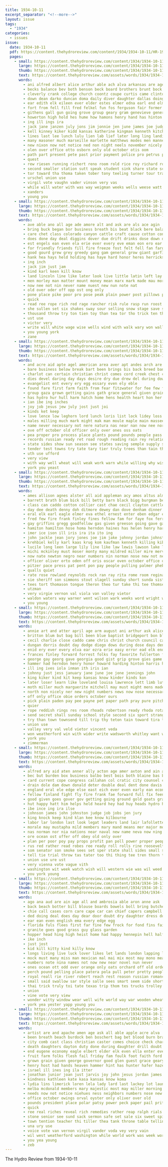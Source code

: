 ```yaml
---
title: 1934-10-11
excerpt_separator: "<!--more-->"
layout: issue
tags:
  - "1934"
categories:
  - issues
issue:
  date: 1934-10-11
  pdf: https://content.thehydroreview.com/content/1934/1934-10-11/HR-1934-10-11.pdf
  pages:
    - small: https://content.thehydroreview.com/content/1934/1934-10-11/small/HR-1934-10-11-01.jpg
      large: https://content.thehydroreview.com/content/1934/1934-10-11/large/HR-1934-10-11-01.jpg
      thumb: https://content.thehydroreview.com/content/1934/1934-10-11/thumbnails/HR-1934-10-11-01.jpg
      text: https://content.thehydroreview.com/assets/words/1934/1934-10-11/HR-1934-10-11-01.txt
      words:
        - ani alfred albert alice arthur able ach alva arkansas are agent alex ago ard ave alter ace alamo all alsup arch ales and alexander ashton amend artie anderson aloe ash
        - becks balance bev both benson beck board brothers brunt bock bonus balkan blackwell begin boon brad band best baptist better bules bill bennett brought bowie but blaine back bank bixler burns bow ball bradford bell beavers blankenship buyers bob been brings boucher bishop burkhalter body born
        - cleverly crank college church coontz coupe curtis came clinton christmas corn chelf chamber camp chester crown close chey colorado canyon cattle city christ company clerk cotton cone chase col cody counter caraway court current call council cause cover charles claude clyde charlotte chet come car caddo cartwright cases cope con county check cedar class child cobb carnegie cast cancer
        - down dean darko duncan doma daily diver daughter dallas doing dinner ditmore dyce dunn doris during dress daughters dies death day davis despain director deal don
        - ear edith elk eileen ever elder estes elmer edna earl end elma eva
        - fort from fell fill fred felkel fun fos ferguson fair former foster foy far figures ferris first friday farmer flowers fein france falls for frank favor farm filling friends fall front fisher field fund fatal fiscal fitzpatrick franklin ford french fee flore
        - githens gall gun going grove group geary gram genevieve general generous gravely grand guest gaede glendale george grain good gordon
        - howerton high hold hes hume how hamons henry hand has hinton huddleston harper happy her harvey homer hundred house hall hames hearing hamme had hart huge hamlett hammer heaton hern hour half him homa husband head health hamil hydro held harding holcomb home
        - ing ill ings ira
        - jack jane janzen july jons jim jonnie jen june james joe judge just john
        - kell kinney kiker kidd kansas katherine kingman kenneth kitchen kaufman kale king karl
        - lines last lee lunch lulu lien lab lief later long ling landis lawton lust lind lindsey large land lester loretta lahoma lloyd late living left langdon law leonard loss liberal lam line
        - many masoner much marseille marlette matthews modes men manner morning mildred miller mex marshall mound miles made may maytubby minister man monday mon matter march more miss must mamie mak marriage
        - new nixon now not notice ned non night neels november nicely noon neel news norman name
        - olen over office otto osborn only old october otis oom
        - path part present pete past prior payment police pro petrus paper president payne paris pas people pitts purchase peach pick pol phillips poage prince peaches peace per pals pon person par pall
        - quest
        - rew riesen running richert reno room rold rice roy richard route read ray rant rest ridder rain ralph russell royal rate rowan
        - second smaller station sutt speak student sink share state schools she signer style sion south stove said stockton sons sprang sus ser sherman sorrows seven son stange stead sunday sam slow sharry six special small staples sample september sammie say space sheriff sue sun shelton still simple short shaw sai saturday school sutton shows show simpson shall service sorrow stewart sale smooth shirley sum sister stage sales
        - tor toward tha thoma taken tober tony teeling turner tour trailer throne tax town ton taylor than them the till ted trucks tex thompson trip then take tom texas tilford thomas thralls tucker
        - urschel union use
        - virgil vote vaughn vader vinson very vas
        - while will water with was way weigman weeks wells weese watt weig wife waters war willard went winkler week worth work well willie wayne wal wheat weather west western weatherford works world weathers wild wedding
        - xanders
        - young you
    - small: https://content.thehydroreview.com/content/1934/1934-10-11/small/HR-1934-10-11-02.jpg
      large: https://content.thehydroreview.com/content/1934/1934-10-11/large/HR-1934-10-11-02.jpg
      thumb: https://content.thehydroreview.com/content/1934/1934-10-11/thumbnails/HR-1934-10-11-02.jpg
      text: https://content.thehydroreview.com/assets/words/1934/1934-10-11/HR-1934-10-11-02.txt
      words:
        - ave able ano all age ade amore alt and ask are als ace agin
        - bring buck began bor business breath bis beat black bere balan but bar bout better bie burg bottle bead bent backs bot beard bein beld book bowels bet big back body bora been both boss brad brought bend
        - care chet class colorado canyon cattle craft cause cotton condi come comi company cowboy can clever con card childs cheyenne comin cat crochet child change clase coln cash chairs comes call
        - does done day deal diggins dover due drift drinks dose down during doubt dragon
        - est engels ean even ela erie ever every eve eman eon ero ear
        - for friendly friends fill fire freeze fost felt fell fan fargo fate fight french friend face first from fears force fon fron full flake
        - good gourd grew grey greedy gang gam general grow giant garfield grad gentleman given game gambler going gun ganges gay
        - hank hea hays held holding has haye hard honor heres herricks head henry hass had hin handle hand half haya heading harm happy how heard herrick high haw hydro harsh hes him
        - ing inch
        - jack jim just jam
        - kind karl keen kill know
        - land lincoln line like later look live little latin left lay lough lately life lewiston lucky lack last luck laura lin lor leas large louis long law lot
        - men morley man matter mount money mean marx mark made mau more much mumme match most mays may montana means mine mako mon
        - now nee not nin never name nuest new nun note nat
        - old over oder off opp ost ong only
        - pone place pike poor pro pose peak plain power post pillows procter perfect pack per player pretty pot point pound process pure para persons points plum
        - quick
        - read ree rope rich red rage rancher risk rule rasp run roost robbers rather rou ranges rust race raw
        - she sullen set six shakes sway sour selling snow stage save seats say see seen special safe single soap strong sit show shuttle senna shown sir sleet simpler sal start sense saw sons string standing second send sally surprise shine service shore such sister state strength spells stranger sok soon
        - thousand throw try ton tien toy than tea tor tho trick ten then thick tine tell thet turn table tong tye trapper them thon the tall till thou times toward teall test tear taken tun
        - ust use
        - victor very
        - write will white wage wise wells wind with walk wary won walls world work west want wal waters waren warp why wing word went wall wait watch way wear well was water walt while working
        - you young york
        - zane
    - small: https://content.thehydroreview.com/content/1934/1934-10-11/small/HR-1934-10-11-03.jpg
      large: https://content.thehydroreview.com/content/1934/1934-10-11/large/HR-1934-10-11-03.jpg
      thumb: https://content.thehydroreview.com/content/1934/1934-10-11/thumbnails/HR-1934-10-11-03.jpg
      text: https://content.thehydroreview.com/assets/words/1934/1934-10-11/HR-1934-10-11-03.txt
      words:
        - and acre aid apte agel american area aver apt andes arch are apple acres alto aro all auch ala
        - bare business below break bart been brings bis back breed bands blood began bran blind bas bacon buy better but barley burt bureau bible best breeding battle box boen
        - charlot can certain christian christ comes cord creek chest china coffee cal college con cost cases cristian colorado cool city course chief case cattle clear corn
        - dies devel daring day days desire dry due drew del during down dairy differ doing divine ding dien debate
        - evangelist ent every ery egg essary even ely eble
        - found fare first farm faith from fear fitzwater for fee few fone far fess fight finer fore fresh foos fain fait field fowls fund fed flock fair fish full
        - group gaza grown getting gains gath grace general given grain good green gund
        - has hydro hur hull harm hatch home hens health heart hon her him hay high hot how had handle hurry hen head hurt
        - ian ibe ing inches
        - joy job jesus jew july jost just joi
        - kinds ket keep
        - love lence low leghorn lord lunch loris list lock lidey loss less lamb loudon labor learn lords les large land light let look living lile lage like lose lim losing lesson lot
        - males milling much mark might mak man moule maple main massee mis milk meats miles med mens method mail moat more meadow may milo most must market mond men mal many male matter mission mature mans messiah mich manner maj mar mate made
        - name never necessary not nere natura nas near nan now nee north new night needs need
        - ove off october old officer only over ones oss oats
        - pea proper pro process place plants pound pounds people pass per pack price part pap pork post philips philip plant
        - records russian ready ret road rough reading rain rey relation ren rays rob
        - state sides show sun season see states saving semple supply sal sweet severe south start shows short self summer supple shed stand space standing score standard save struck she set straws shy study smaller such shey sho stover senior soll surplus simple seal stant screen still strong sed sot seat staten sider small station sap seed subject stock sumption silo
        - tender test towns try tate tary tier truly trees than tain them toch top tine taken thor ture then the tess touch testa table texas ten take tort times treasure thing tenn tso toll
        - uth use ufford
        - very view
        - with way well wheat will weak work warn while willing why wisdom word white win working went winter worth waste weather was weed ways weekly writer weeks wire wit week water
        - york you yeast
    - small: https://content.thehydroreview.com/content/1934/1934-10-11/small/HR-1934-10-11-04.jpg
      large: https://content.thehydroreview.com/content/1934/1934-10-11/large/HR-1934-10-11-04.jpg
      thumb: https://content.thehydroreview.com/content/1934/1934-10-11/thumbnails/HR-1934-10-11-04.jpg
      text: https://content.thehydroreview.com/assets/words/1934/1934-10-11/HR-1934-10-11-04.txt
      words:
        - ames allison agnes alster all aid appleman acy amos altus alma alice abbott austin ang arent ave are ater ask arkansas albert ale adkins alec artley ara anna aun anthony alton andra alva anil ane amarillo angie and ayres
        - barrett brath blum bick bill betty barn black bigg burgman been but best business bolls bryan box billion brother bares baby bringman bob blaine ball born bein burns bony bik bear baugh byrum ben bartley both beach boschert bee bickell bahney buy beck brooks
        - class can caddo cotton collier cast chae cecil clayton cattle coker charlie church count crissman creek crumble clinton city cover coffey crush corn claude con county coleman copes clark cox cue clarke cody carroll care chester clarence canyon crawford carnegie came chon cedar carry carney cream
        - day dee death denny doh ditmore dewey dan dove denham dinner dunn dolph dickerson daughter daughters days david dugger
        - eral elk earl eagle elmer eva ethel ernest enter eben edgar era even east edwards eason eichel every eastern eles ens everett end elbert ente elwood english eon egg
        - fred few fire frank finley fines fellow fam for faye fox ferrell fog fine friday ford fitzpatrick foust fruit fresh friesen farm from fee
        - gay griffins gregg goodfellow gas given greeson going gave gan group green grant grand glen glad geary george gilmore griffin good gundy gripe german gene guy glenn
        - hamiton hamilton hose homa herndon haines has helen henry harper hom hydro haggard home homer hardware hin hare heng him held hinton hasty her hall herbert hands hon hugh helzer hew hildebrand hopewell haskins had hume hudson hesser harry hart harris hope
        - imer ice ison ill iris ira ita ito ing
        - john jackle jean jory jones joe jim jake johnny jordan johnston jimmie
        - krehbiel kelly karl kaas krug kom kaufman kenneth killing kibler kimble kirkhuff kind kelton kansas kingman krog
        - lucile long leen large lily line like law lewis lawson lake lee learned last left lena list low lison lamp lynn late lew lucian little live lok life levi los lovely
        - michi mckinley must moser monty many mildred miller mire mervin mckin moore mach mag marshall more mia mari monday mea made mis miss mus mildren man much maud mitchell mix mask miler
        - now nate newton negro near numbers nin norman nose new not news night nurse noel
        - officer oliver orto oden off oris oscar oven october office odea over
        - pitzer pace press pat pent pon pay people pulling palmer phebe pert pack paul phillip per part parent pickens peoples phoebe pardon pullen polish plenty payne plan past
        - qualls quiet
        - rate rose rowland reynolds rock ran ray rita rome room reginald reb ready ree rand ring robbins randolph riley raymond russell richardson ranges radi river riggs roy royal red ralph rates ruth roth reason rosemary reber
        - sie sheriff son simmons stout slagell sunday short sunda sister spearman small saturday sutton sturgill stone ser story soon seth save swartzendruber sun side sare stove slemp smith shirley supper sylve sigg sund steward sant sailors sherman springfield sylvester stores simpson sat soe sons sam stockton searcy stay sick swan school sandlin said slagel smithey sale stange state shawnee shroder skaggs see store south she
        - tees tort thomason tongue theron theo tur take thi tee thomsen toves taylor teacher tar trip tucker test thomas texas them team tal the then triplett tom tay ton too tone
        - utzman
        - very virgie vernon val viola van valley vietor
        - waldon waters way warner went wilson wark weeks word wright wedding wayne wife while wood winkler white wilda wicks with wash weatherford will worley wheat william was wanda work west winners wait winter woods why wetzel watson weathers world wyatt week
        - you young
    - small: https://content.thehydroreview.com/content/1934/1934-10-11/small/HR-1934-10-11-05.jpg
      large: https://content.thehydroreview.com/content/1934/1934-10-11/large/HR-1934-10-11-05.jpg
      thumb: https://content.thehydroreview.com/content/1934/1934-10-11/thumbnails/HR-1934-10-11-05.jpg
      text: https://content.thehydroreview.com/assets/words/1934/1934-10-11/HR-1934-10-11-05.txt
      words:
        - annie art and atter april age arm august ani arthur ask alice able are alma ace alexander aid all
        - britton blum but bag bill been blue baptist bridgeport bon blanks begin business boy boys body boucher bach born break byus best brogan bool bore bank ben both better box buckmaster band bring bottle brothers bowels base bowes bae back bassler border brunswick ball
        - cecil charlie close caddo came chris christ church council cancer cant channell carmean check county colorado class colony child carl course cause clyde chart cad come cee clancy cedar constant con charles count cochran comment crissman company christian coffee city cox change cripple chilli curnutt clinton cord can
        - dungan dorris doubt day dodge diego dows during dose days den done denny ditmore dainty davina dinner ded david doh davis din doing dale daughters daughter does death deeds don deremer drew
        - enid ery ever every elva ear ezra erie easy error ead elk end emery even else edwards
        - frances finley forward forrest folks fay favorite fullerton from felton farrell fine flowers former fort fry friendly fall funchess fun friend few fairfax friends feller first fire frank frida front fost failing for farm flatter fossett full fain fram forti
        - george gay georg gave georgia good gist grip grove gies game goin given glen glose ground guest goodyear geary gett gene
        - hammer had herndon henry honor howard harding hinton harris him henke hang has held how harry heart herd her hosp home hell hatfield hydro hilbert host hamilton hommes homa han health huddle hurt high husband hand hore
        - ill ing ives iola inman ith iris ian
        - johnny just jess january jane june joe jone jennings john
        - king kiker kind kit keep kansas know kinder kinds kon
        - later loser learn like loveland louisa lawrence lett limb lutheran likes loss losing latin lee lasley life let last lever ler lunch little look lis letter latter libby less lackey long live lester late laurence loving
        - moth miller much marguerite mitchell may must might mens made marion many mise morning mound men most man maule miles members means more money miss maybe monday main monda mapel marks morris
        - north non nicely ner new night numbers news now nose necessary not neck never need
        - off only office obie orders october ours
        - pick plain paden pay pee payne pet paper path pray pure pitcher pic prim plum pugh pass pil part pleasant perfect present pie poo
        - quier
        - rope reddish rings res room rhoads robertson ready rhoda rota rather rose riding rob reading rhoades rochester rorick russell
        - send secret shall sunday school style second six sport strange score seven saw sorter scott sult size shipp sur see sam store senna service seah start shows short saturday sun son san standing safe sir star stephenson sue still standard sum she sons selves smith stranger sells scot smooth sow sot sand soe surat sister show speech stair sas say
        - try than town townsend till trip thy teton tain toward tira toof test tures thelma them too tom the tell triplett times thurs take then tale
        - union use
        - valley very val veld vietor vincent veda
        - won weatherford win with wider write wadsworth whitley want werk wit willie whaley wash will words work waltz world wheat white wal wede waller waldroup ward winter wait ware well why wells wife weathers way word was williams week went wilson wie wilma walls whitford wes
        - york you
        - zimmerman
    - small: https://content.thehydroreview.com/content/1934/1934-10-11/small/HR-1934-10-11-06.jpg
      large: https://content.thehydroreview.com/content/1934/1934-10-11/large/HR-1934-10-11-06.jpg
      thumb: https://content.thehydroreview.com/content/1934/1934-10-11/thumbnails/HR-1934-10-11-06.jpg
      text: https://content.thehydroreview.com/assets/words/1934/1934-10-11/HR-1934-10-11-06.txt
      words:
        - alfred ary aid aten anner ally acton age amer axton and ain are ask aud all aver amore american army axe america ald
        - bec but burden box business balbo best bois both blaine bas bruckart bal brothers blood brought back bile bride brings bounds book bowels bala boards been base bring board bryant
        - card current cope congress callahan col cratic city counsel china constant certain colo common chap cory court care company come courts case code cases corp con centers conte chancellor can cross clare character contractor comes chief came child carry conant cost
        - drain dole dam down donald deter double deal dent done davis dao during dose deen day den demand dwight director does due days demo doles
        - england eral ele edge else east eich ever even early ean economy edward
        - fellow finland fight fly fire frank fae forward full fix feeney friends fand fiers flow far francis fare fair first for fast fina few found from figures free fine former fale force freedom favor feal
        - good given goes gover gov getting going ground gold goats graft gone group gary german govern gorman germany green general gave
        - hut happy hatt him helps held heard hey had huy heads hydro hes how harvard health harry haw hoppe hin high habit hopkins has hon house hold hie hope hour hurd harm hua
        - ibe ince ing ira ilse
        - johnson james john johnston judge job jobs jen jury
        - king knock keep kind klan kee know kilbourne
        - labor lar london last look legat leaders land lair lafollette lake louisville lot laxa little lew later lean lower less lack large leiter law lott love lewis las liberty
        - morale may mustapha mild members mary mand means mer major morrison most marriage mine meal many must manny mean miners main man murry mall mitchell medal made more money mont maid maker
        - nas norman nor nia nations near naval new name neva now ning news need nation necessary not numbers
        - ore ocean ost offer off obey old only over
        - plan per poor poy pay props profit pan poll power proper people pride prest point private pickard promise place present pro princess pelle part president pilot pasha persons paris pages post ply pain port price public planes pariser powers proven
        - rus red rather read robes ree ready roll rolls rine roosevelt royal richberg regular radio reasons reason risen
        - som senator son smoke sees set sper state shall sides small sup see seek size side smile show sus seven sin sia seems such states soon sone say supply scholar south spells she six summer sister sery service sans strange sith strength score stand ship safe sed stole sary san standing sour short smith stores standard sam severe scope stretch solo suit sowe sit second seep sis sor speech spring sale said
        - tell tie trial throw tas tater too thi thing tee tren thorn then taken ten them toward take ted thie teen turn tine talk tut tue tax taste tha tal teacher tor trailer tobe the than tory
        - union use ure ust
        - very vienna vote vague vith
        - washington wit week watch wish will western wie was wil weed won warn well ward waste winter work willing world weeks wilkerson why wiley way wisdom with white working william war while want wages wade
        - you york young
    - small: https://content.thehydroreview.com/content/1934/1934-10-11/small/HR-1934-10-11-07.jpg
      large: https://content.thehydroreview.com/content/1934/1934-10-11/large/HR-1934-10-11-07.jpg
      thumb: https://content.thehydroreview.com/content/1934/1934-10-11/thumbnails/HR-1934-10-11-07.jpg
      text: https://content.thehydroreview.com/assets/words/1934/1934-10-11/HR-1934-10-11-07.txt
      words:
        - ago ana aud are ain age all and ambrosia able aron anne ask
        - back beach botter bill blouse boards bowels boll bring butcher brain bile brown butter beverly bis been bee boom but berlin bar ball bold burgess best banks big band broad bet bead bak bow bard bully black
        - chie call cases corn care cape car can chief capers campbell cool chum chop che cooke cat come city circle cai cay chap
        - ded doing deal does day dear door doubt dry daughter dress down
        - ear ean even english ema every edge egg
        - florida fuls flees first far fine few frock for fond fins faith famous fox full fair foot fleck french friend found fish fellow funny from
        - granite goes good grass guy glass garden
        - hopper head hing high heist home had happy hennepin hell half her hydro hills hope huey has hold hot how him hollywood
        - ike inch
        - just jost
        - kid kill kitty kind killy know
        - longs living live luck lover likes let lands london lapping large like loose lawyer little lady
        - mock must many miss man mexican mal mai mix most may mono meas mut milk much mary meats more marriage meal magie
        - numbers note nina names not now new near novel nun never
        - ones ocean ott odd over orange only oats orchard off old orders
        - perch pound pelling place patera pola pull peter pretty people present parsley pald prow paper part prayer pat peace pacific putnam press pickle pan
        - royal reall rie river robert reach rest reason russian romance reading rogers read red rae riding
        - small said swallow sar style salle sees smart seem side short starts smiles shape seen story sewing size such saw shown sketch sports stripe spoon service street sas sands sour state see sprinkle set seal seale sit study som spar square setting sugar starch stands she stone
        - thai trick truly toi tate texas trip thom tes trucks trolley taylor tol tie thornton tears tho the times tree takes tex ting take thorns than tha too tomb talent tar train tell them timo try tarr
        - union
        - vine vote very view
        - wonder witty window wear well wife world way war wooden wheat wilcox wall will won was want ward working week weekly worlds while why werch wool waite wynn with
        - york yea yester yapp young you
    - small: https://content.thehydroreview.com/content/1934/1934-10-11/small/HR-1934-10-11-08.jpg
      large: https://content.thehydroreview.com/content/1934/1934-10-11/large/HR-1934-10-11-08.jpg
      thumb: https://content.thehydroreview.com/content/1934/1934-10-11/thumbnails/HR-1934-10-11-08.jpg
      text: https://content.thehydroreview.com/assets/words/1934/1934-10-11/HR-1934-10-11-08.txt
      words:
        - artist are and apache amen age ask all able apple acre alva
        - been breath beach burdock ben boschert bag bet blood burn brain bars brother bryan blush butter best ballard brought book bent bassler bring buy better busi bead ber bey brunt bath binder benny buys bass both blessing but bear bridgeport big bulk
        - city comb cast class christian caster comes choice check charles cattle clinton claflin corn carmean cody christ cause cheese cake change child come cobb crown chelf camargo chariton colony catherine church came coffee comfort carl close cream card cost can childs call
        - death daughters dayton duty done during daughter drill doubt down doria delbert dun demand darland dinner day dey days
        - end eugene economy eagle elbert elder elk even ella enter eve every elmer
        - fruit farm folks flesh fail friday fam foulk foot faith ford finger foster friends fine frederick frank first faithful full face fern for frost fairfax flowers forward flint fale fort few from furnish far
        - grown grain given george governor good glen guest grace geary glory golden grab goodrich gray gamble getting games glenn gilbert grove grandson
        - henry host had hands heaven hammer hint has hunter hafer hazel hydro heres happy hutton her hea hami him hand harold high honor hundred heaton how human hour home ham heart hinton herbert
        - israel ill ines ing ila itter
        - jonathan junior joan just jarvis joy john jesus jordan james
        - kindness kathleen kate kasa kansas know koma
        - lydia lins limerick loren lela lady lard last lackey lot laundry land lake love large lord living look lasley life lacy like lead loge ler let
        - melba mcdonald members mary majestic most may miller morning many maxine mound miss man mis music moulding montgomery mount mere manner moment means made mon model miles mans market minis mules money messenger martin mayne much marland more marvel
        - needs now not notice niehues ness neighbors numbers nose new need night nine nation nee nelle
        - office october owings orval oyster only oliver over old
        - pounds president place polar patsy power peck paper pail pritchett page pump pair pick paul powder prayer per pound pastor pleas ply poe pretty part ponds press peaches pope pleasant poor pork peden present people promise proud price piano
        - quick
        - ree real riches reveal rich remedies rather reap ralph rials ruff ruth read ramona reach rol route ready regular richard rood radio reber
        - stone senior see sund sack sermon safe set sale six sweet spira soul stake saving strange sow size saturday standard smith small store stange slater service safer sunday saw she salt said study sun step surprise sat sires shell style salet schlessinger stove salad shoot speedy song state south sullivan such sugar steed side straight shall seems son spies soap special sons still silver
        - town tention teacher thi tiller thea tank throne table telling taylor tor trier torch twila truly temple them tall thou taken treas tonic than too thy thoma times the then
        - una ury use
        - voice vote van vernon virgil vander voda vey very vain
        - wil west weatherford washington while world work was week words wish went worthy well walter why wit way will worn water ward whitford worker williams with wells
        - you yea young
        - zeb
---
```


The Hydro Review from 1934-10-11

<!--more-->


